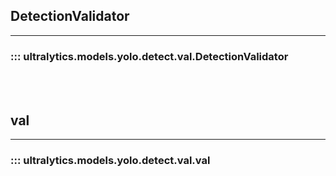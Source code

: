 ## DetectionValidator
---
### ::: ultralytics.models.yolo.detect.val.DetectionValidator
<br><br>

## val
---
### ::: ultralytics.models.yolo.detect.val.val
<br><br>
